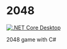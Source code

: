 # 2048

[![.NET Core Desktop](https://github.com/SajjadAemmi/2048/actions/workflows/dotnet-desktop.yml/badge.svg)](https://github.com/SajjadAemmi/2048/actions/workflows/dotnet-desktop.yml)

2048 game with C#
